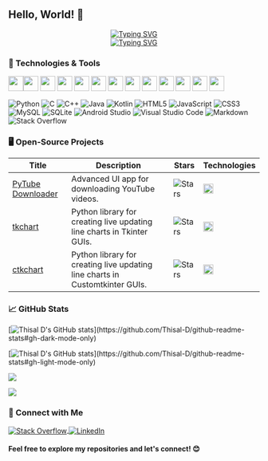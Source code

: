 ## Hello, World! 👋

<p align="center">
<a href="https://github.com/Thisal-D">
    <img src="https://readme-typing-svg.demolab.com?font=Segoe UI&size=30&duration=3000&pause=100&multiline=true&width=500&height=80&lines=I'm+Thisal&height=40" alt="Typing SVG" /><br>
    <img src="https://readme-typing-svg.demolab.com?font=Segoe UI&size=15&duration=3000&pause=100&multiline=true&width=500&height=80&lines=&nbsp;&nbsp;&nbsp;&nbsp;&nbsp;&nbsp;&nbsp;&nbsp;&nbsp; • Self-taught+software+developer&height=30" alt="Typing SVG" />
</a>
<br/>

### 🔧 Technologies & Tools

<img src="https://user-images.githubusercontent.com/25181517/192158954-f88b5814-d510-4564-b285-dff7d6400dad.png" width="30px" height="30px"><img src="https://user-images.githubusercontent.com/25181517/183898674-75a4a1b1-f960-4ea9-abcb-637170a00a75.png" width="30px" height="30px">  <img src="https://user-images.githubusercontent.com/25181517/117447155-6a868a00-af3d-11eb-9cfe-245df15c9f3f.png" width="30px" height="30px"> <img src="https://user-images.githubusercontent.com/25181517/192106070-46255bcf-65e6-4c6b-a296-bf8d0d8fb2a7.png" width="30px" height="30px"> <img src="https://user-images.githubusercontent.com/25181517/192106073-90fffafe-3562-4ff9-a37e-c77a2da0ff58.png" width="30px" height="30px"> <img src="https://user-images.githubusercontent.com/25181517/183423507-c056a6f9-1ba8-4312-a350-19bcbc5a8697.png" width="30px" height="30px"> <img src="https://user-images.githubusercontent.com/25181517/117201156-9a724800-adec-11eb-9a9d-3cd0f67da4bc.png" width="30px" height="30px"> <img src="https://user-images.githubusercontent.com/25181517/121405384-444d7300-c95d-11eb-959f-913020d3bf90.png" width="30px" height="30px"> <img src="https://user-images.githubusercontent.com/25181517/183896128-ec99105a-ec1a-4d85-b08b-1aa1620b2046.png" width="30px" height="30px"> <img src="https://github.com/marwin1991/profile-technology-icons/assets/136815194/82df4543-236b-4e45-9604-5434e3faab17" width="30px" height="30px"> <img src="https://github.com/marwin1991/profile-technology-icons/assets/19180175/3b371807-db7c-45b4-8720-c0cfc901680a" width="30px" height="30px"> <img src="https://user-images.githubusercontent.com/25181517/192108891-d86b6220-e232-423a-bf5f-90903e6887c3.png" width="30px" height="30px"> <img src="https://user-images.githubusercontent.com/25181517/192108895-20dc3343-43e3-4a54-a90e-13a4abbc57b9.png" width="30px" height="30px">

![Python](https://img.shields.io/badge/python-3670A0?style=Flat&logo=python&logoColor=ffdd54) ![C](https://img.shields.io/badge/c-%2300599C.svg?style=Flat&logo=c&logoColor=white) ![C++](https://img.shields.io/badge/c++-%2300599C.svg?style=Flat&logo=c%2B%2B&logoColor=white) ![Java](https://img.shields.io/badge/java-%23ED8B00.svg?style=Flat&logo=openjdk&logoColor=white) ![Kotlin](https://img.shields.io/badge/kotlin-%237F52FF.svg?style=Flat&logo=kotlin&logoColor=white) ![HTML5](https://img.shields.io/badge/html5-%23E34F26.svg?style=Flat&logo=html5&logoColor=white) ![JavaScript](https://img.shields.io/badge/javascript-%23323330.svg?style=Flat&logo=javascript&logoColor=%23F7DF1E) ![CSS3](https://img.shields.io/badge/css3-%231572B6.svg?style=Flat&logo=css3&logoColor=white) ![MySQL](https://img.shields.io/badge/mysql-%2300f.svg?style=Flat&logo=mysql&logoColor=white) ![SQLite](https://img.shields.io/badge/sqlite-%2307405e.svg?style=Flat&logo=sqlite&logoColor=white) ![Android Studio](https://img.shields.io/badge/Android%20Studio-3DDC84.svg?style=Flat&logo=android-studio&logoColor=white) ![Visual Studio Code](https://img.shields.io/badge/Visual%20Studio%20Code-0078d7.svg?style=Flat&logo=visual-studio-code&logoColor=white) ![Markdown](https://img.shields.io/badge/markdown-%23000000.svg?style=Flat&logo=markdown&logoColor=white) ![Stack Overflow](https://img.shields.io/badge/-Stackoverflow-FE7A16?style=Flat&logo=stack-overflow&logoColor=white)

### 🖥️ Open-Source Projects

| Title                                                               | Description                                | Stars                                                                                                                      | Technologies                                                                                                                                 |
|---------------------------------------------------------------------|--------------------------------------------|----------------------------------------------------------------------------------------------------------------------------|----------------------------------------------------------------------------------------------------------------------------------------------|
| [PyTube Downloader](https://github.com/Thisal-D/PyTube-Downloader/) | Advanced UI app for downloading YouTube videos. | <img alt="Stars" src="https://img.shields.io/github/stars/Thisal-D/PyTube-Downloader?style=flat-square&labelColor=black"/> | <img src="https://user-images.githubusercontent.com/25181517/183423507-c056a6f9-1ba8-4312-a350-19bcbc5a8697.png" width="20px" height="20px"> |
| [tkchart](https://github.com/Thisal-D/tkchart/) | Python library for creating live updating line charts in Tkinter GUIs. | <img alt="Stars" src="https://img.shields.io/github/stars/Thisal-D/tkchart?style=flat-square&labelColor=black"/> | <img src="https://user-images.githubusercontent.com/25181517/183423507-c056a6f9-1ba8-4312-a350-19bcbc5a8697.png" width="20px" height="20px"> |
| [ctkchart](https://github.com/Thisal-D/ctkchart/) | Python library for creating live updating line charts in Customtkinter GUIs. | <img alt="Stars" src="https://img.shields.io/github/stars/Thisal-D/ctkchart?style=flat-square&labelColor=black"/> | <img src="https://user-images.githubusercontent.com/25181517/183423507-c056a6f9-1ba8-4312-a350-19bcbc5a8697.png" width="20px" height="20px"> |

### 📈 GitHub Stats

[![Thisal D's GitHub stats](https://github-readme-stats.vercel.app/api?username=Thisal-D&show_icons=true&theme=github_dark&text_bold=true&show=(reviews,discussions_started,discussions_answered,prs_merged,prs_merged_percentage)&border_radius=8&border_color=30363d)](https://github.com/Thisal-D/github-readme-stats#gh-dark-mode-only)

[![Thisal D's GitHub stats](https://github-readme-stats.vercel.app/api?username=Thisal-D&show_icons=true&theme=github_light&text_bold=true&show=(reviews,discussions_started,discussions_answered,prs_merged,prs_merged_percentage)&border_radius=8)](https://github.com/Thisal-D/github-readme-stats#gh-light-mode-only)

[![](https://github-readme-stats.vercel.app/api/top-langs/?username=Thisal-D&theme=github_dark&include_all_commits=true&count_private=false&layout=compact&border_color=30363d)](https://github.com/Thisal-D/github-readme-stats#gh-dark-mode-only)

[![](https://github-readme-stats.vercel.app/api/top-langs/?username=Thisal-D&theme=github_light&include_all_commits=true&count_private=false&layout=compact)](https://github.com/Thisal-D/github-readme-stats#gh-light-mode-only)

### 🔗 Connect with Me


<a href="https://stackoverflow.com/users/17652621/thisal" target="blank">
        <img align="center" src="https://img.shields.io/badge/-Stackoverflow-FE7A16?style=flat&logo=stack-overflow&logoColor=white" alt="Stack Overflow"/>
</a>

<a href="https://www.linkedin.com/in/thisal-dilmith-2b457b2a7" target="blank">
        <img align="center" src="https://img.shields.io/badge/-LinkedIn-0077B5?style=flat&logo=linkedin&logoColor=white" alt="LinkedIn"/>
</a>


#### Feel free to explore my repositories and let's connect! 😊
